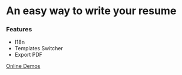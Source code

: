 # An easy way to write your resume

### Features

- I18n
- Templates Switcher
- Export PDF

[Online Demos](https://resume-helper.netlify.app/)
